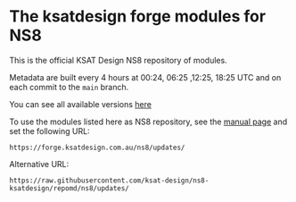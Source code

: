 # The ksatdesign forge modules for NS8

This is the official KSAT Design NS8 repository of modules.

Metadata are built every 4 hours at 00:24, 06:25 ,12:25, 18:25 UTC and on each commit to the `main` branch.

You can see all available versions [here](https://raw.githubusercontent.com/ksat-design/ns8-ksatdesign/repomd/ns8/updates/repodata.json)

To use the modules listed here as NS8 repository, see the [manual
page](https://docs.nethserver.org/projects/ns8/en/latest/modules.html#software-repositories)
and set the following URL:

    https://forge.ksatdesign.com.au/ns8/updates/

Alternative URL:

    https://raw.githubusercontent.com/ksat-design/ns8-ksatdesign/repomd/ns8/updates/

